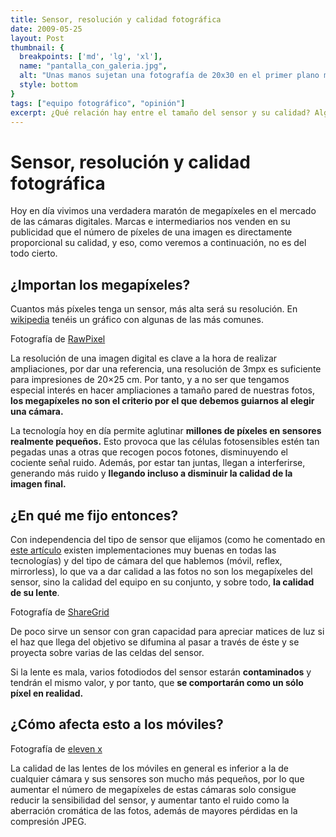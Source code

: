 ```yaml
---
title: Sensor, resolución y calidad fotográfica
date: 2009-05-25
layout: Post
thumbnail: {
  breakpoints: ['md', 'lg', 'xl'],
  name: "pantalla_con_galeria.jpg",
  alt: "Unas manos sujetan una fotografía de 20x30 en el primer plano mientras se aprecia una pantalla con una galería de fotos en el fondo",
  style: bottom
}
tags: ["equipo fotográfico", "opinión"]
excerpt: ¿Qué relación hay entre el tamaño del sensor y su calidad? Algunas notas sobre por qué los megapíxeles no son tan importantes.
---
```


# Sensor, resolución y calidad fotográfica

Hoy en día vivimos una verdadera maratón de megapíxeles en el mercado de las cámaras digitales. Marcas e intermediarios nos venden en su publicidad que el número de píxeles de una imagen es directamente proporcional su calidad, y eso, como veremos a continuación, no es del todo cierto.

## ¿Importan los megapíxeles?

Cuantos más píxeles tenga un sensor, más alta será su resolución. En [wikipedia](https://en.wikipedia.org/wiki/Pixel#/media/File:Sensorauflösungen.svg) tenéis un gráfico con algunas de las más comunes.

<Photo :breakpoints="['md', 'lg', 'xl']"  name="pantalla_con_galeria.jpg" alt="Unas manos sujetan una fotografía de 20x30 en el primer plano mientras se aprecia una pantalla con una galería de fotos en el fondo" />

Fotografía de [RawPixel](https://unsplash.com/photos/xi9d8YSLNo4)

La resolución de una imagen digital es clave a la hora de realizar ampliaciones, por dar una referencia, una resolución de 3mpx es suficiente para impresiones de 20×25 cm. Por tanto, y a no ser que tengamos especial interés en hacer ampliaciones a tamaño pared de nuestras fotos, **los megapíxeles no son el criterio por el que debemos guiarnos al elegir una cámara.**

La tecnología hoy en día permite aglutinar **millones de píxeles en sensores realmente pequeños.** Esto provoca que las células fotosensibles estén tan pegadas unas a otras que recogen pocos fotones, disminuyendo el cociente señal ruido. Además, por estar tan juntas, llegan a interferirse, generando más ruido y **llegando incluso a disminuir la calidad de la imagen final.**

## ¿En qué me fijo entonces?

Con independencia del tipo de sensor que elijamos (como he comentado en [este artículo](https://www.anabelbarrio.com/2009/05/el-sensor-de-las-camaras-digitales/) existen implementaciones muy buenas en todas las tecnologías) y del tipo de cámara del que hablemos (móvil, reflex, mirrorless), lo que va a dar calidad a las fotos no son los megapíxeles del sensor, sino la calidad del equipo en su conjunto, y sobre todo, **la calidad de su lente**.

<Photo :breakpoints="['md', 'lg', 'xl']" name="diafragma_cerrado.jpg" alt="Detalle del diafragma cerrado de un objetivo" />

Fotografía de [ShareGrid](https://unsplash.com/photos/7IBigEuL9Tw)

De poco sirve un sensor con gran capacidad para apreciar matices de luz si el haz que llega del objetivo se difumina al pasar a través de éste y se proyecta sobre varias de las celdas del sensor.

Si la lente es mala, varios fotodiodos del sensor estarán **contaminados** y tendrán el mismo valor, y por tanto, que **se comportarán como un sólo píxel en realidad.**

## ¿Cómo afecta esto a los móviles?

<Photo name="camaras_de_moviles.jpg" alt="Las cámaras traseras de dos móviles modernos" />

Fotografía de [eleven x](https://unsplash.com/photos/RbAfTwB4PRA)

La calidad de las lentes de los móviles en general es inferior a la de cualquier cámara y sus sensores son mucho más pequeños, por lo que aumentar el número de megapíxeles de estas cámaras solo consigue reducir la sensibilidad del sensor, y aumentar tanto el ruido como la aberración cromática de las fotos, además de mayores pérdidas en la compresión JPEG.
